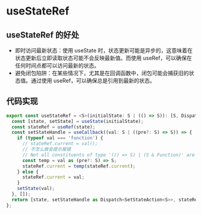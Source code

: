 # useStateRef

## useStateRef 的好处
- 即时访问最新状态：使用 useState 时，状态更新可能是异步的，这意味着在状态更新后立即读取状态可能不会反映最新值。而使用 useRef，可以确保在任何时间点都可以访问最新的状态。
- 避免闭包陷阱：在某些情况下，尤其是在回调函数中，闭包可能会捕获旧的状态值。通过使用 useRef，可以确保总是引用到最新的状态。

## 代码实现
```ts
export const useStateRef = <S>(initialState: S | (() => S)): [S, Dispatch<SetStateAction<S>>, MutableRefObject<S>] => {
  const [state, setState] = useState(initialState);
  const stateRef = useRef(state);
  const setStateHandle = useCallback((val: S | ((pre?: S) => S)) => {
    if (typeof val === 'function') {
      // stateRef.current = val();
      // 不怎么做会提示报错
      // Not all constituents of type '(() => S) | (S & Function)' are callable.
      const temp = val as (pre?: S) => S;
      stateRef.current = temp(stateRef.current);
    } else {
      stateRef.current = val;
    }
    setState(val);
  }, []);
  return [state, setStateHandle as Dispatch<SetStateAction<S>>, stateRef];
};
```